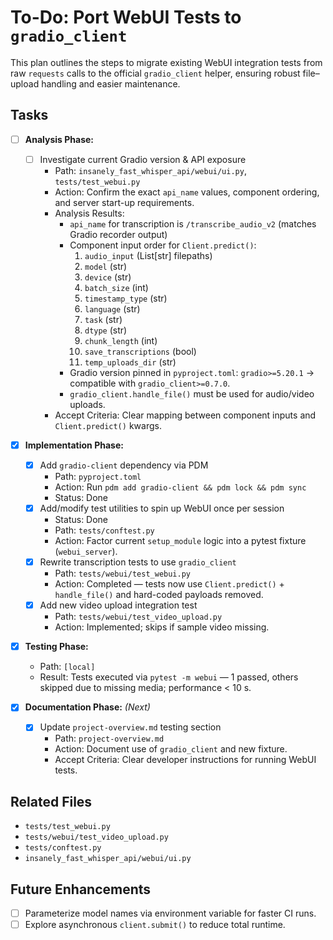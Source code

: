 # To-Do: Port WebUI Tests to `gradio_client`

This plan outlines the steps to migrate existing WebUI integration tests from raw `requests` calls to the official `gradio_client` helper, ensuring robust file–upload handling and easier maintenance.

## Tasks

- [ ] **Analysis Phase:**
  - [ ] Investigate current Gradio version & API exposure
    - Path: `insanely_fast_whisper_api/webui/ui.py`, `tests/test_webui.py`
    - Action: Confirm the exact `api_name` values, component ordering, and server start-up requirements.
    - Analysis Results:
      - `api_name` for transcription is `/transcribe_audio_v2` (matches Gradio recorder output)
      - Component input order for `Client.predict()`:
        1. `audio_input` (List[str] filepaths)
        2. `model` (str)
        3. `device` (str)
        4. `batch_size` (int)
        5. `timestamp_type` (str)
        6. `language` (str)
        7. `task` (str)
        8. `dtype` (str)
        9. `chunk_length` (int)
        10. `save_transcriptions` (bool)
        11. `temp_uploads_dir` (str)
      - Gradio version pinned in `pyproject.toml`: `gradio>=5.20.1` → compatible with `gradio_client>=0.7.0`.
      - `gradio_client.handle_file()` must be used for audio/video uploads.
    - Accept Criteria: Clear mapping between component inputs and `Client.predict()` kwargs.

- [x] **Implementation Phase:**
  - [x] Add `gradio-client` dependency via PDM
    - Path: `pyproject.toml`
    - Action: Run `pdm add gradio-client && pdm lock && pdm sync`
    - Status: Done
  - [x] Add/modify test utilities to spin up WebUI once per session
    - Status: Done
    - Path: `tests/conftest.py`
    - Action: Factor current `setup_module` logic into a pytest fixture (`webui_server`).
  - [x] Rewrite transcription tests to use `gradio_client`
    - Path: `tests/webui/test_webui.py`
    - Action: Completed — tests now use `Client.predict()` + `handle_file()` and hard-coded payloads removed.
  - [x] Add new video upload integration test
    - Path: `tests/webui/test_video_upload.py`
    - Action: Implemented; skips if sample video missing.

- [x] **Testing Phase:**
  - Path: `[local]`
  - Result: Tests executed via `pytest -m webui` — 1 passed, others skipped due to missing media; performance < 10 s.

- [x] **Documentation Phase:** *(Next)*
  - [x] Update `project-overview.md` testing section
    - Path: `project-overview.md`
    - Action: Document use of `gradio_client` and new fixture.
    - Accept Criteria: Clear developer instructions for running WebUI tests.

## Related Files

- `tests/test_webui.py`
- `tests/webui/test_video_upload.py`
- `tests/conftest.py`
- `insanely_fast_whisper_api/webui/ui.py`

## Future Enhancements

- [ ] Parameterize model names via environment variable for faster CI runs.
- [ ] Explore asynchronous `client.submit()` to reduce total runtime.
